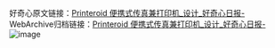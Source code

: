 好奇心原文链接：[Printeroid 便携式传真兼打印机_设计_好奇心日报-](https://www.qdaily.com/articles/3977.html)
WebArchive归档链接：[Printeroid 便携式传真兼打印机_设计_好奇心日报-](http://web.archive.org/web/20190623153341/https://www.qdaily.com/articles/3977.html)
![image](http://ww3.sinaimg.cn/large/007d5XDply1g3vdr0z2ruj30u03l7ka9)